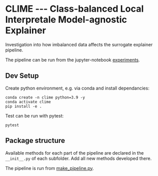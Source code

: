 # CLIME --- Class-balanced Local Interpretale Model-agnostic Explainer
Investigation into how imbalanced data affects the surrogate explainer pipeline.

<!-- ![Alt text](https://github.com/mattclifford1/CLIME/blob/main/pics/overview.png?raw=true "Overview") -->

<!-- Try out quickly in Colab: [![Open In Colab](https://colab.research.google.com/assets/colab-badge.svg)](https://colab.research.google.com/github/mattclifford1/CLIME/blob/main/experiments.ipynb) -->

The pipeline can be run from the jupyter-notebook [experiments](experiments.ipynb).

## Dev Setup
Create python environment, e.g. via conda and install dependancies:
```
conda create -n clime python=3.9 -y
conda activate clime
pip install -e .
```

Test can be run with pytest:
```
pytest
```

## Package structure
Available methods for each part of the pipeline are declared in the `__init__.py` of each subfolder. Add all new methods developed there.

The pipeline is run from [make_pipeline.py](clime/pipeline/make_pipeline.py).
